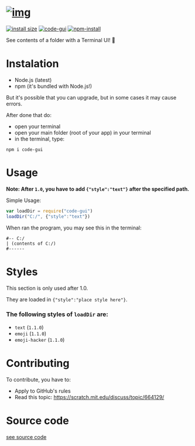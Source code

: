 <!-- Logo -->
# [![img](https://u.cubeupload.com/Wojtek_Game/codeguilogo.png)](https://github.com/WojtekCodesToday/code-gui/)
[![install size](https://packagephobia.com/badge?p=code-gui)](https://packagephobia.com/result?p=code-gui)
[![code-gui](https://snyk.io/advisor/npm-package/code-gui/badge.svg)](https://snyk.io/advisor/npm-package/code-gui)
[![npm-install](https://nodei.co/npm/code-gui.png?mini=true)](https://npmjs.com/package/code-gui)

See contents of a folder with a Terminal UI! 🤩
# Instalation
 - Node.js (latest)
 - npm (it's bundled with Node.js!)
 
 But it's possible that you can upgrade, but in some cases it may cause errors.

 After done that do:
 
  - open your terminal
  - open your main folder (root of your app) in your terminal
  - in the terminal, type:
 ```console
 npm i code-gui
 ```
# Usage
__Note: After ```1.0```, you have to add ```{"style":"text"}``` after the specified path.__

Simple Usage:
```javascript
var loadDir = require("code-gui")
loadDir("C:/", {"style":"text"})
```
When ran the program, you may see this in the terminal:
```console
#-- C:/
| (contents of C:/)
#------
```
# Styles
This section is only used after 1.0.

They are loaded in ```{"style":"place style here"}```.

### The following styles of ```loadDir``` are:
 - ```text``` (```1.1.0```)
 - ```emoji``` (```1.1.0```)
 - ```emoji-hacker``` (```1.1.0```)
# Contributing
To contribute, you have to:
 -  Apply to GitHub's rules
 - Read this topic: https://scratch.mit.edu/discuss/topic/664129/
 # Source code
 [see source code](https://unpkg.com/code-gui/)
